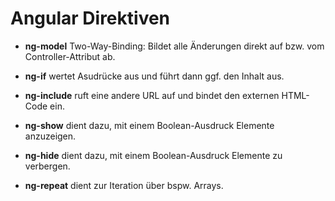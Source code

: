 # Angular Direktiven

- **ng-model** Two-Way-Binding: Bildet alle Änderungen direkt auf bzw. vom Controller-Attribut ab.

- **ng-if** wertet Asudrücke aus und führt dann ggf. den Inhalt aus.

- **ng-include** ruft eine andere URL auf und bindet den externen HTML-Code ein.

- **ng-show** dient dazu, mit einem Boolean-Ausdruck Elemente anzuzeigen.

- **ng-hide** dient dazu, mit einem Boolean-Ausdruck Elemente zu verbergen.

- **ng-repeat** dient zur Iteration über bspw. Arrays.
